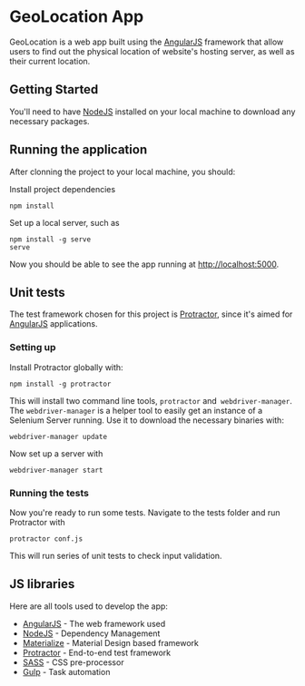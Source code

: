 # GeoLocation App

GeoLocation is a web app built using the [AngularJS](https://angularjs.org/) framework that allow users to find out the physical location of website's hosting server, as well as their current location.

## Getting Started

You'll need to have [NodeJS](https://nodejs.org/) installed on your local machine to download any necessary packages.

## Running the application

After clonning the project to your local machine, you should:


Install project dependencies


```
npm install
```

Set up a local server, such as


```
npm install -g serve
serve
```


Now you should be able to see the app running at [http://localhost:5000](http://localhost:5000/).


## Unit tests

The test framework chosen for this project is [Protractor](https://www.protractortest.org/#/), since it's aimed for  [AngularJS](https://angularjs.org/) applications.


### Setting up

Install Protractor globally with:


```
npm install -g protractor
```


This will install two command line tools, `protractor` and` webdriver-manager`.
The `webdriver-manager` is a helper tool to easily get an instance of a Selenium Server running. Use it to download the necessary binaries with:


```
webdriver-manager update
```


Now set up a server with


```
webdriver-manager start
```


### Running the tests

Now you're ready to run some tests. Navigate to the tests folder and run Protractor with


```
protractor conf.js
```


This will run  series of unit tests to check input validation.

## JS libraries

Here are all tools used to develop the app:

* [AngularJS](https://angularjs.org/) - The web framework used
* [NodeJS](https://nodejs.org/) - Dependency Management
* [Materialize](http://materializecss.com/) - Material Design based framework
* [Protractor](https://www.protractortest.org/#/) - End-to-end test framework
* [SASS](https://sass-lang.com//) - CSS pre-processor
* [Gulp](https://gulpjs.com/) - Task automation


